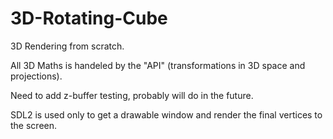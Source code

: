 # 3D-Rotating-Cube

3D Rendering from scratch.

All 3D Maths is handeled by the "API" (transformations in 3D space and projections).

Need to add z-buffer testing, probably will do in the future.

SDL2 is used only to get a drawable window and render the final vertices to the screen.
